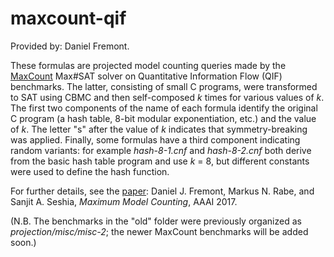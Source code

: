 # maxcount-qif
Provided by: Daniel Fremont.

These formulas are projected model counting queries made by the [MaxCount](https://github.com/dfremont/maxcount) Max#SAT solver on Quantitative Information Flow (QIF) benchmarks.
The latter, consisting of small C programs, were transformed to SAT using CBMC and then self-composed _k_ times for various values of _k_.
The first two components of the name of each formula identify the original C program (a hash table, 8-bit modular exponentiation, etc.) and the value of _k_.
The letter "s" after the value of _k_ indicates that symmetry-breaking was applied.
Finally, some formulas have a third component indicating random variants: for example _hash-8-1.cnf_ and _hash-8-2.cnf_ both derive from the basic hash table program and use _k_ = 8, but different constants were used to define the hash function.

For further details, see the [paper](https://www2.eecs.berkeley.edu/Pubs/TechRpts/2016/EECS-2016-169.html): Daniel J. Fremont, Markus N. Rabe, and Sanjit A. Seshia, _Maximum Model Counting_, AAAI 2017.

(N.B. The benchmarks in the "old" folder were previously organized as _projection/misc/misc-2_; the newer MaxCount benchmarks will be added soon.)